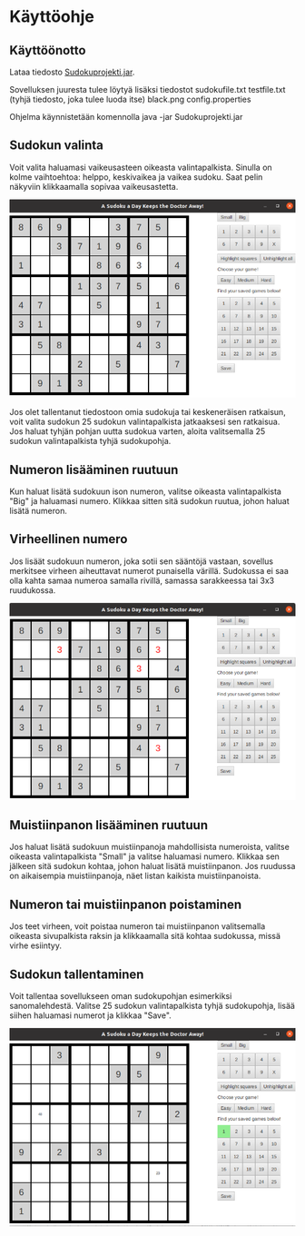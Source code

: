 # Käyttöohje

## Käyttöönotto

Lataa tiedosto [Sudokuprojekti.jar](https://github.com/sannahan/ot-harjoitustyo/releases/tag/Loppupalautus).

Sovelluksen juuresta tulee löytyä lisäksi tiedostot
sudokufile.txt
testfile.txt (tyhjä tiedosto, joka tulee luoda itse)
black.png
config.properties

Ohjelma käynnistetään komennolla java -jar Sudokuprojekti.jar

## Sudokun valinta

Voit valita haluamasi vaikeusasteen oikeasta valintapalkista. Sinulla on kolme vaihtoehtoa: helppo, keskivaikea ja vaikea sudoku. Saat pelin näkyviin klikkaamalla sopivaa vaikeusastetta.

![choosegame](https://github.com/sannahan/ot-harjoitustyo/blob/master/dokumentaatio/kuvat/kaytto1.png)

Jos olet tallentanut tiedostoon omia sudokuja tai keskeneräisen ratkaisun, voit valita sudokun 25 sudokun valintapalkista jatkaaksesi sen ratkaisua. Jos haluat tyhjän pohjan uutta sudokua varten, aloita valitsemalla 25 sudokun valintapalkista tyhjä sudokupohja. 

## Numeron lisääminen ruutuun

Kun haluat lisätä sudokuun ison numeron, valitse oikeasta valintapalkista "Big" ja haluamasi numero. Klikkaa sitten sitä sudokun ruutua, johon haluat lisätä numeron. 

## Virheellinen numero

Jos lisäät sudokuun numeron, joka sotii sen sääntöjä vastaan, sovellus merkitsee virheen aiheuttavat numerot punaisella värillä. Sudokussa ei saa olla kahta samaa numeroa samalla rivillä, samassa sarakkeessa tai 3x3 ruudukossa.

![showmistake](https://github.com/sannahan/ot-harjoitustyo/blob/master/dokumentaatio/kuvat/kaytto2.png)

## Muistiinpanon lisääminen ruutuun

Jos haluat lisätä sudokuun muistiinpanoja mahdollisista numeroista, valitse oikeasta valintapalkista "Small" ja valitse haluamasi numero. Klikkaa sen jälkeen sitä sudokun kohtaa, johon haluat lisätä muistiinpanon. Jos ruudussa on aikaisempia muistiinpanoja, näet listan kaikista muistiinpanoista.

## Numeron tai muistiinpanon poistaminen

Jos teet virheen, voit poistaa numeron tai muistiinpanon valitsemalla oikeasta sivupalkista raksin ja klikkaamalla sitä kohtaa sudokussa, missä virhe esiintyy.

## Sudokun tallentaminen

Voit tallentaa sovellukseen oman sudokupohjan esimerkiksi sanomalehdestä. Valitse 25 sudokun valintapalkista tyhjä sudokupohja, lisää siihen haluamasi numerot ja klikkaa "Save".

![createyourownsudoku](https://github.com/sannahan/ot-harjoitustyo/blob/master/dokumentaatio/kuvat/kaytto3.png)
